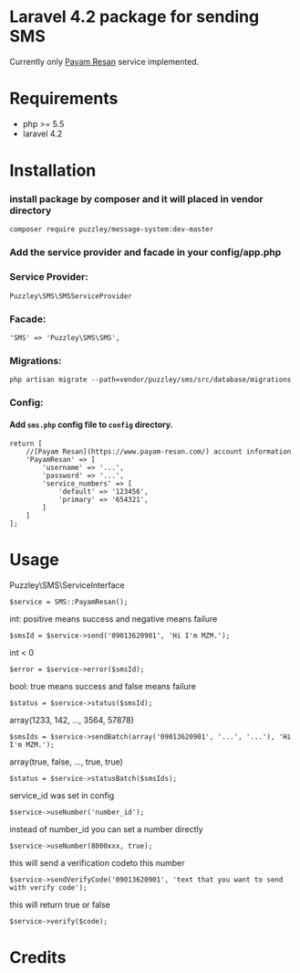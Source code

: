 Laravel 4.2 package for sending SMS
=====================
Currently only [Payam Resan](https://www.payam-resan.com/) service implemented.

Requirements
============
* php >= 5.5
* laravel 4.2

Installation
============
### install package by composer and it will placed in vendor directory

    composer require puzzley/message-system:dev-master

### Add the service provider and facade in your config/app.php

### Service Provider:

    Puzzley\SMS\SMSServiceProvider

### Facade:

    'SMS' => 'Puzzley\SMS\SMS',

### Migrations:

    php artisan migrate --path=vendor/puzzley/sms/src/database/migrations

### Config:
#### Add `sms.php` config file to `config` directory.
    
    return [
        //[Payam Resan](https://www.payam-resan.com/) account information
        'PayamResan' => [
            'username' => '...',
            'password' => '...',
            'service_numbers' => [
                'default' => '123456',
                'primary' => '654321',
            ]
        ]
    ];


Usage
=====
Puzzley\SMS\ServiceInterface
    
    $service = SMS::PayamResan();

int: positive means success and negative means failure
    
    $smsId = $service->send('09013620901', 'Hi I'm MZM.');
int < 0
    
    $error = $service->error($smsId);
    
bool: true means success and false means failure
    
    $status = $service->status($smsId);

array(1233, 142, ..., 3564, 57878)
    
    $smsIds = $service->sendBatch(array('09013620901', '...', '...'), 'Hi I'm MZM.');

array(true, false, ..., true, true)
    
    $status = $service->statusBatch($smsIds);

service_id was set in config
    
    $service->useNumber('number_id');
instead of number_id you can set a number directly
    
    $service->useNumber(8000xxx, true);

this will send a verification codeto this number
    
    $service->sendVerifyCode('09013620901', 'text that you want to send with verify code');
this will return true or false
    
    $service->verify($code);

Credits
=======
